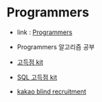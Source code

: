 # Programmers

- link : [Programmers](https://programmers.co.kr)
- Programmers 알고리즘 공부

- [고득점 kit](https://github.com/wjdrhkd456/Programmers/tree/master/src/com/test/highScoreKit/README.md)
- [SQL 고득점 kit](https://github.com/wjdrhkd456/Programmers/blob/master/SQL_Practice/README.md)
- [kakao blind recruitment](https://github.com/wjdrhkd456/Programmers/edit/master/src/com/test/kakao/README.md)
